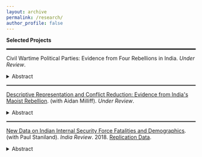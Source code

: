 ```yaml
---
layout: archive
permalink: /research/
author_profile: false
---
```


**Selected Projects**


<hr style="border:1px solid black">

Civil Wartime Political Parties: Evidence from Four Rebellions in India. *Under Review*. 
 

<details><summary>Abstract</summary>
<p>

<div style="text-align: justify"> 
Political parties contest elections during civil wars, yet existing research does not sufficiently describe these parties nor evaluate the consequences of their electoral performance for democracy. This study conceptualizes wartime parties based on their position along the conflict’s master cleavage and whether they support the long-term persistence of existing democratic institutions. Among these parties, those exhibiting overlap with insurgents' ideology and supportive of existing democratic institutions uniquely face pressures from counterinsurgents and rebels. Regression discontinuity analyses and qualitative evidence from four civil wars in India demonstrate that counterinsurgents and rebels intensified operations and threats in regions where these aligned parties were electorally successful, significantly reducing subsequent voter turnout. However, analyses indicate that no wartime party types reap an incumbency advantage vis-à-vis other parties or relative to their peacetime performance. The findings suggest the importance of political parties in understanding wartime democracy and the limits of wartime polarization.
   </div>
</p>
</details>

<hr style="border:.25px solid grey">

[Descriptive Representation and Conflict Reduction: Evidence from India's Maoist Rebellion](https://osf.io/preprints/socarxiv/gfh3m). (with Aidan Milliff). *Under Review*. 
 

<details><summary>Abstract</summary>
<p>

<div style="text-align: justify"> 
Can greater inclusion in democracy for historically-disadvantaged groups reduce rebel violence? Democracy-building is a common tool of modern counterinsurgencies, despite so-far limited evidence about whether and how during-conflict institutional reforms mitigate violence. We evaluate whether quotas for Scheduled Tribes in local councils reduced rebel violence in two Maoist insurgency-affected Indian states, Chhattisgarh and Jharkhand. We employ a geographic regression discontinuity design to study the effects of identical quotas in the two states, finding that reservations reduced Maoist violence in Chhattisgarh, but yield a precisely-estimated null effect in neighboring Jharkhand. Based on qualitative evidence from Chhattisgarh, we argue that quotas reduce violence when they bring local elected officials closer to state security forces, providing a windfall of valuable information to counterinsurgents. Our study shows how institutional engineering can alter the political economy of information provision, which in turn can shape the trajectory of a conflict.
   </div>
</p>
</details>
   
<hr style="border:.25px solid grey">

[New Data on Indian Internal Security Force Fatalities and Demographics](https://www.tandfonline.com/doi/abs/10.1080/14736489.2019.1616261?journalCode=find20). (with Paul Staniland). *India Review*. 2018. [Replication Data](https://paulstanilanddotcom.files.wordpress.com/2019/07/isff_df_aug9.xlsx).

<details><summary>Abstract</summary>
<p>

<div style="text-align: justify"> 
National and state-level security forces across India operate against insurgents, criminals, and external threats. These operations are politically consequential, yet these forces tend to be quite opaque. This article provides new data on the fatalities that these forces have suffered in order to explore the location and nature of political violence in India. We create several new datasets of security force fatalities extracted from commemorative security force “martyrs” documents and online databases published by Indian state-level police organizations, the Ministry of Home Affairs (MHA), and the Ministry of Defence, as well as semi-official sources. The data vary wildly in quality and detail, and there are serious limits to their use. Nevertheless, they allow us to – with caveats – measure the location and incidence of violence, as well as the demographic underpinnings of the Indian Army, the two largest MHA paramilitaries, and several state police forces. Caveats aside, we anticipate that subsets of these data are sufficiently high in quality, facilitating future rigorous quantitative analysis on political violence in India. The entire dataset will be made publicly available.
   </div>
</p>
</details>
